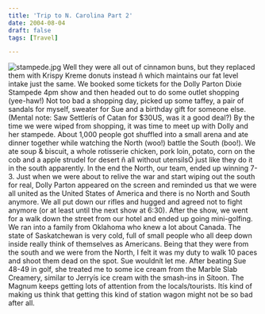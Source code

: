 ```yaml
---
title: 'Trip to N. Carolina Part 2'
date: 2004-08-04
draft: false
tags: [Travel]

---
```


![stampede.jpg](http://www.mennoboy.com/chris/archives/images/travel/stampede.jpg) Well they were all out of cinnamon buns, but they replaced them with Krispy Kreme donuts instead ñ which maintains our fat level intake just the same. We booked some tickets for the Dolly Parton Dixie Stampede 4pm show and then headed out to do some outlet shopping (yee-haw!) Not too bad a shopping day, picked up some taffey, a pair of sandals for myself, sweater for Sue and a birthday gift for someone else.  (Mental note: Saw Settlerís of Catan for $30US, was it a good deal?) By the time we were wiped from shopping, it was time to meet up with Dolly and her stampede. About 1,000 people got shuffled into a small arena and ate dinner together while watching the North (woo!) battle the South (boo!). We ate soup & biscuit, a whole rotisserie chicken, pork loin, potato, corn on the cob and a apple strudel for desert ñ all without utensilsÖ just like they do it in the south apparently. In the end the North, our team, ended up winning 7-3. Just when we were about to relive the war and start wiping out the south for real, Dolly Parton appeared on the screen and reminded us that we were all united as the United States of America and there is no North and South anymore. We all put down our rifles and hugged and agreed not to fight anymore (or at least until the next show at 6:30). After the show, we went for a walk down the street from our hotel and ended up going mini-golfing. We ran into a family from Oklahoma who knew a lot about Canada. The state of Saskatchewan is very cold, full of small people who all deep down inside really think of themselves as Americans. Being that they were from the south and we were from the North, I felt it was my duty to walk 10 paces and shoot them dead on the spot. Sue wouldnít let me. After beating Sue 48-49 in golf, she treated me to some ice cream from the Marble Slab Creamery, similar to Jerryís ice cream with the smash-ins in Sítoon. The Magnum keeps getting lots of attention from the locals/tourists. Itís kind of making us think that getting this kind of station wagon might not be so bad after all.